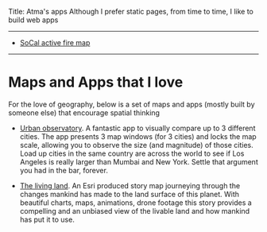 Title: Atma's apps
Although I prefer static pages, from time to time, I like to build web apps

-------------------------------------
- [SoCal active fire map](firemap/)
-------------------------------------

# Maps and Apps that I love
For the love of geography, below is a set of maps and apps (mostly built by someone else) that encourage spatial thinking

 - [Urban observatory](http://www.urbanobservatory.org/compare/index.html). A fantastic app to visually compare up to 3 different cities. The app presents 3 map windows (for 3 cities) and locks the map scale, allowing you to observe the size (and magnitude) of those cities. Load up cities in the same country are across the world to see if Los Angeles is really larger than Mumbai and New York. Settle that argument you had in the bar, forever.

 - [The living land](https://storymaps.esri.com/stories/2018/anthropocene/2-the-land.html?adbsc=social2575251&adbid=1052333850838237185&adbpl=tw&adbpr=615300761). An Esri produced story map journeying through the changes mankind has made to the land surface of this planet. With beautiful charts, maps, animations, drone footage this story provides a compelling and an unbiased view of the livable land and how mankind has put it to use.